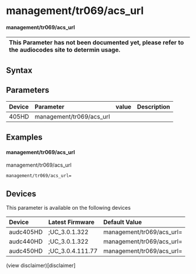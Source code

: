 ﻿---
description: management/tr069/acs_url
search: false
---

# management/tr069/acs_url

#### management/tr069/acs_url


| This Parameter has not been documented yet, please refer to the audiocodes site to determin usage.  | 
| :--- |

## Syntax

## Parameters
|Device|Parameter|value|Description|
|:---|:---|:---|:---|
| 405HD | management/tr069/acs_url |  |  |

## Examples
#### management/tr069/acs_url

management/tr069/acs_url

```
management/tr069/acs_url=
```

## Devices
This parameter is available on the following devices

| Device | Latest Firmware | Default Value |
|:---|:---|:---|
| audc405HD | ;UC_3.0.1.322 | management/tr069/acs_url= 
| audc440HD | ;UC_3.0.1.322 | management/tr069/acs_url= 
| audc450HD | ;UC_3.0.4.111.77 | management/tr069/acs_url= 

(view disclaimer)[disclaimer]
